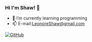 ### Hi I'm Shaw! 👋

- 🌱 I’m currently learning programming
- 📫 E-mail:LeonoreShaw@gmail.com


[![GitHub](https://img.shields.io/badge/Github-100000?style=for-the-badge&logo=github&logoColor=white)](https://github.com/leonoreshaw)
